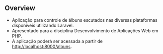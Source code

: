## Overview

- Aplicação para controle de álbuns escutados nas diversas plataformas disponíveis utilizando Laravel.
- Apresentado para a disciplina Desenvolvimento de Aplicações Web em PHP.
- A aplicação poderá ser acessada a partir de  <a href="http://localhost:8000/albuns">http://localhost:8000/albuns</a>.






